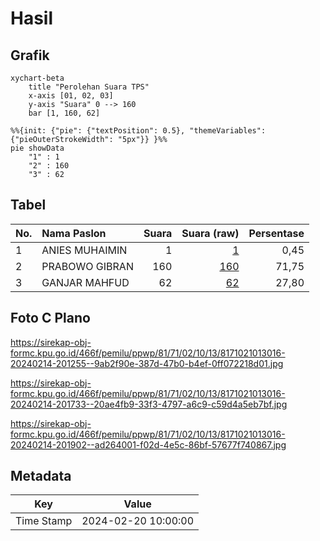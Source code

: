 # Hasil

## Grafik

```mermaid
xychart-beta
    title "Perolehan Suara TPS"
    x-axis [01, 02, 03]
    y-axis "Suara" 0 --> 160
    bar [1, 160, 62]
```

```mermaid
%%{init: {"pie": {"textPosition": 0.5}, "themeVariables": {"pieOuterStrokeWidth": "5px"}} }%%
pie showData
    "1" : 1
    "2" : 160
    "3" : 62
```

## Tabel

| No. | Nama Paslon    | Suara | Suara (raw) | Persentase |
|:--- |:-------------- | -----:| -----------:| ----------:|
| 1   | ANIES MUHAIMIN | 1     | [1][p-1]    | 0,45       |
| 2   | PRABOWO GIBRAN | 160   | [160][p-2]  | 71,75      |
| 3   | GANJAR MAHFUD  | 62    | [62][p-3]   | 27,80      |


[p-1]: https://github.com/gigit-pemilu/pemilu-2024-81-maluku/blob/main/pilpres/hitung-suara/sub/81-maluku/sub/71-kota-ambon/sub/02-sirimau/sub/1013-karang-panjang/sub/016-tps/sub/paslon-1.txt
[p-2]: https://github.com/gigit-pemilu/pemilu-2024-81-maluku/blob/main/pilpres/hitung-suara/sub/81-maluku/sub/71-kota-ambon/sub/02-sirimau/sub/1013-karang-panjang/sub/016-tps/sub/paslon-2.txt
[p-3]: https://github.com/gigit-pemilu/pemilu-2024-81-maluku/blob/main/pilpres/hitung-suara/sub/81-maluku/sub/71-kota-ambon/sub/02-sirimau/sub/1013-karang-panjang/sub/016-tps/sub/paslon-3.txt

## Foto C Plano

https://sirekap-obj-formc.kpu.go.id/466f/pemilu/ppwp/81/71/02/10/13/8171021013016-20240214-201255--9ab2f90e-387d-47b0-b4ef-0ff072218d01.jpg

https://sirekap-obj-formc.kpu.go.id/466f/pemilu/ppwp/81/71/02/10/13/8171021013016-20240214-201733--20ae4fb9-33f3-4797-a6c9-c59d4a5eb7bf.jpg

https://sirekap-obj-formc.kpu.go.id/466f/pemilu/ppwp/81/71/02/10/13/8171021013016-20240214-201902--ad264001-f02d-4e5c-86bf-57677f740867.jpg


## Metadata

| Key        | Value               |
| ---------- | ------------------- |
| Time Stamp | 2024-02-20 10:00:00 |



